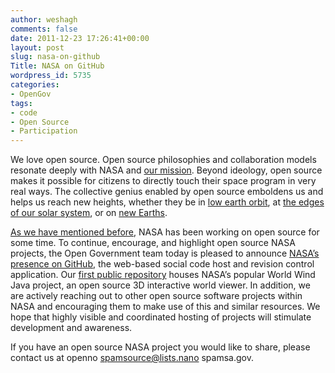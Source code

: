 ```yaml
---
author: weshagh
comments: false
date: 2011-12-23 17:26:41+00:00
layout: post
slug: nasa-on-github
Title: NASA on GitHub
wordpress_id: 5735
categories:
- OpenGov
tags:
- code
- Open Source
- Participation
---
```


We love open source. Open source philosophies and collaboration models resonate deeply with NASA and [our mission](http://www.nasa.gov/about/highlights/what_does_nasa_do.html). Beyond ideology, open source makes it possible for citizens to directly touch their space program in very real ways. The collective genius enabled by open source emboldens us and helps us reach new heights, whether they be in [low earth orbit](http://www.nasa.gov/home/hqnews/2011/dec/HQ_11-413_SpaceX_ISS_Flight.html), at [the edges of our solar system](http://voyager.jpl.nasa.gov/news/new_region.html), or on [new Earths](http://kepler.nasa.gov/news/nasakeplernews/index.cfm?FuseAction=ShowNews&NewsID=165).

[As we have mentioned before](http://open.nasa.gov/blog/2011/09/08/open-source-development-at-nasa/), NASA has been working on open source for some time. To continue, encourage, and highlight open source NASA projects, the Open Government team today is pleased to announce [NASA’s presence on GitHub](https://github.com/nasa), the web-based social code host and revision control application. Our [first public repository](https://github.com/nasa/World-Wind-Java) houses NASA’s popular World Wind Java project, an open source 3D interactive world viewer. In addition, we are actively reaching out to other open source software projects within NASA and encouraging them to make use of this and similar resources. We hope that highly visible and coordinated hosting of projects will stimulate development and awareness. 

If you have an open source NASA project you would like to share, please contact us at openno spamsource@lists.nano spamsa.gov.
